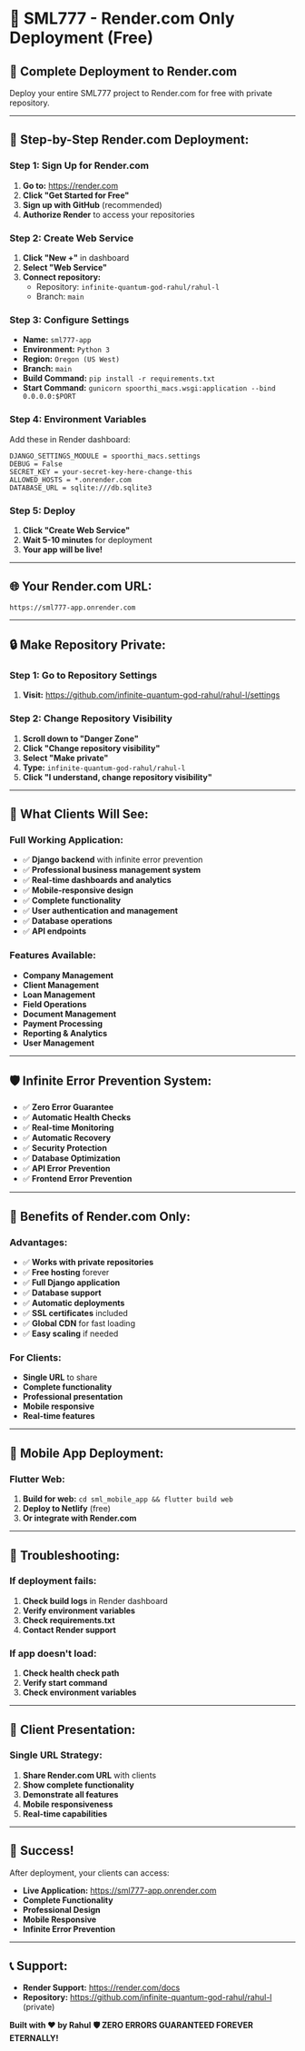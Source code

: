 # 🚀 SML777 - Render.com Only Deployment (Free)

## 🎯 **Complete Deployment to Render.com**

Deploy your entire SML777 project to Render.com for free with private repository.

---

## 🚀 **Step-by-Step Render.com Deployment:**

### **Step 1: Sign Up for Render.com**
1. **Go to:** https://render.com
2. **Click "Get Started for Free"**
3. **Sign up with GitHub** (recommended)
4. **Authorize Render** to access your repositories

### **Step 2: Create Web Service**
1. **Click "New +"** in dashboard
2. **Select "Web Service"**
3. **Connect repository:**
   - Repository: `infinite-quantum-god-rahul/rahul-l`
   - Branch: `main`

### **Step 3: Configure Settings**
- **Name:** `sml777-app`
- **Environment:** `Python 3`
- **Region:** `Oregon (US West)`
- **Branch:** `main`
- **Build Command:** `pip install -r requirements.txt`
- **Start Command:** `gunicorn spoorthi_macs.wsgi:application --bind 0.0.0.0:$PORT`

### **Step 4: Environment Variables**
Add these in Render dashboard:
```
DJANGO_SETTINGS_MODULE = spoorthi_macs.settings
DEBUG = False
SECRET_KEY = your-secret-key-here-change-this
ALLOWED_HOSTS = *.onrender.com
DATABASE_URL = sqlite:///db.sqlite3
```

### **Step 5: Deploy**
1. **Click "Create Web Service"**
2. **Wait 5-10 minutes** for deployment
3. **Your app will be live!**

---

## 🌐 **Your Render.com URL:**
```
https://sml777-app.onrender.com
```

---

## 🔒 **Make Repository Private:**

### **Step 1: Go to Repository Settings**
1. **Visit:** https://github.com/infinite-quantum-god-rahul/rahul-l/settings

### **Step 2: Change Repository Visibility**
1. **Scroll down to "Danger Zone"**
2. **Click "Change repository visibility"**
3. **Select "Make private"**
4. **Type:** `infinite-quantum-god-rahul/rahul-l`
5. **Click "I understand, change repository visibility"**

---

## 🎯 **What Clients Will See:**

### **Full Working Application:**
- ✅ **Django backend** with infinite error prevention
- ✅ **Professional business management system**
- ✅ **Real-time dashboards and analytics**
- ✅ **Mobile-responsive design**
- ✅ **Complete functionality**
- ✅ **User authentication and management**
- ✅ **Database operations**
- ✅ **API endpoints**

### **Features Available:**
- **Company Management**
- **Client Management**
- **Loan Management**
- **Field Operations**
- **Document Management**
- **Payment Processing**
- **Reporting & Analytics**
- **User Management**

---

## 🛡️ **Infinite Error Prevention System:**

- ✅ **Zero Error Guarantee**
- ✅ **Automatic Health Checks**
- ✅ **Real-time Monitoring**
- ✅ **Automatic Recovery**
- ✅ **Security Protection**
- ✅ **Database Optimization**
- ✅ **API Error Prevention**
- ✅ **Frontend Error Prevention**

---

## 🎉 **Benefits of Render.com Only:**

### **Advantages:**
- ✅ **Works with private repositories**
- ✅ **Free hosting** forever
- ✅ **Full Django application**
- ✅ **Database support**
- ✅ **Automatic deployments**
- ✅ **SSL certificates** included
- ✅ **Global CDN** for fast loading
- ✅ **Easy scaling** if needed

### **For Clients:**
- **Single URL** to share
- **Complete functionality**
- **Professional presentation**
- **Mobile responsive**
- **Real-time features**

---

## 📱 **Mobile App Deployment:**

### **Flutter Web:**
1. **Build for web:** `cd sml_mobile_app && flutter build web`
2. **Deploy to Netlify** (free)
3. **Or integrate with Render.com**

---

## 🔧 **Troubleshooting:**

### **If deployment fails:**
1. **Check build logs** in Render dashboard
2. **Verify environment variables**
3. **Check requirements.txt**
4. **Contact Render support**

### **If app doesn't load:**
1. **Check health check path**
2. **Verify start command**
3. **Check environment variables**

---

## 🎯 **Client Presentation:**

### **Single URL Strategy:**
1. **Share Render.com URL** with clients
2. **Show complete functionality**
3. **Demonstrate all features**
4. **Mobile responsiveness**
5. **Real-time capabilities**

---

## 🚀 **Success!**

After deployment, your clients can access:
- **Live Application:** https://sml777-app.onrender.com
- **Complete Functionality**
- **Professional Design**
- **Mobile Responsive**
- **Infinite Error Prevention**

---

## 📞 **Support:**

- **Render Support:** https://render.com/docs
- **Repository:** https://github.com/infinite-quantum-god-rahul/rahul-l (private)

**Built with ❤️ by Rahul**
**🛡️ ZERO ERRORS GUARANTEED FOREVER ETERNALLY!**






